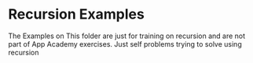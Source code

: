 # Recursion Examples
The Examples on This folder are just for training on recursion and are not part of App Academy exercises.
Just self problems trying to solve using recursion